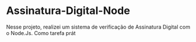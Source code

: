 # Assinatura-Digital-Node
Nesse projeto, realizei um sistema de verificação de Assinatura Digital com o Node.Js. Como tarefa prát
